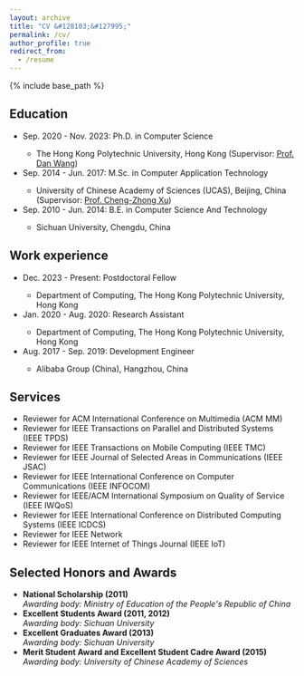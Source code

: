 ```yaml
---
layout: archive
title: "CV &#128103;&#127995;"
permalink: /cv/
author_profile: true
redirect_from:
  - /resume
---
```



{% include base_path %}
<p align = "justify"> 
<h2>Education</h2>
<ul>
<li>Sep. 2020 - Nov. 2023: Ph.D. in Computer Science</li>
  <ul>
  <li>The Hong Kong Polytechnic University, Hong Kong (Supervisor: <a href="https://www4.comp.polyu.edu.hk/~csdwang/" target="_blank" rel="noopener noreferrer">Prof. Dan Wang</a>) </li>
  </ul>
<li>Sep. 2014 - Jun. 2017: M.Sc. in Computer Application Technology</li>
  <ul>
  <li>University of Chinese Academy of Sciences (UCAS), Beijing, China (Supervisor: <a href="https://www.fst.um.edu.mo/personal/czxu/" target="_blank" rel="noopener noreferrer">Prof. Cheng-Zhong Xu</a>) </li>
  </ul>
<li>Sep. 2010 - Jun. 2014: B.E. in Computer Science And Technology</li>
  <ul>
  <li>Sichuan University, Chengdu, China </li>
  </ul>
</ul>

<h2>Work experience</h2>
<ul>
<li>Dec. 2023 - Present: Postdoctoral Fellow</li>
  <ul>
  <li>Department of Computing, The Hong Kong Polytechnic University, Hong Kong</li>
  </ul>

<li>Jan. 2020 - Aug. 2020: Research Assistant</li>
  <ul>
  <li>Department of Computing, The Hong Kong Polytechnic University, Hong Kong </li>
  </ul>

<li>Aug. 2017 - Sep. 2019: Development Engineer</li>
  <ul>
  <li>Alibaba Group (China), Hangzhou, China</li>
  </ul>
</ul>

<h2>Services</h2>
<ul>
<li>Reviewer for ACM International Conference on Multimedia (ACM MM)</li>
<li>Reviewer for IEEE Transactions on Parallel and Distributed Systems (IEEE TPDS)</li>
<li>Reviewer for IEEE Transactions on Mobile Computing (IEEE TMC)</li>
<li>Reviewer for IEEE Journal of Selected Areas in Communications (IEEE JSAC)</li>
<li>Reviewer for IEEE International Conference on Computer Communications (IEEE INFOCOM)</li>
<li>Reviewer for IEEE/ACM International Symposium on Quality of Service (IEEE IWQoS)</li>
<li>Reviewer for IEEE International Conference on Distributed Computing Systems (IEEE ICDCS)</li>
<li>Reviewer for IEEE Network</li>
<li>Reviewer for IEEE Internet of Things Journal (IEEE IoT)</li>
</ul>

<h2>Selected Honors and Awards</h2>
<ul>
<li><strong>National Scholarship (2011)</strong></li>
  <i>Awarding body: Ministry of Education of the People's Republic of China</i>
<li><strong>Excellent Students Award (2011, 2012)</strong></li>
  <i>Awarding body: Sichuan University</i>
<li><strong>Excellent Graduates Award (2013)</strong></li>
  <i>Awarding body: Sichuan University</i>
<li><strong>Merit Student Award and Excellent Student Cadre Award (2015)</strong></li>
  <i>Awarding body: University of Chinese Academy of Sciences</i>
</ul>
</p>
